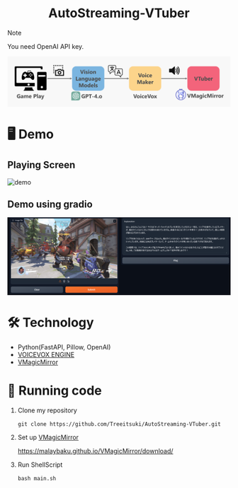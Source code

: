 <div align="center">
<h1>
    <br>
    AutoStreaming-VTuber
    <br>
</h1>

</div>

> [!NOTE]
> You need OpenAI API key.

![teaser](./images/teaser.png)

# 🖥️ Demo
## Playing Screen
![demo](./images/demo.png)

## Demo using gradio
![gradio](./images/gradio.png)

#  🛠️ Technology
- Python(FastAPI, Pillow, OpenAI)
- [VOICEVOX ENGINE](https://github.com/VOICEVOX/voicevox_engine)
- [VMagicMirror](https://github.com/malaybaku/VMagicMirror)

# 🧾 Running code
1. Clone my repository
    ```
    git clone https://github.com/Treeitsuki/AutoStreaming-VTuber.git
    ```
1. Set up [VMagicMirror](https://malaybaku.github.io/VMagicMirror/)

    https://malaybaku.github.io/VMagicMirror/download/

1. Run ShellScript
    ```
    bash main.sh
    ```


